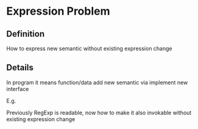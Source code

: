 # Expression Problem

## Definition
How to express new semantic without existing expression change

## Details
In program it means function/data add new semantic via implement new interface

E.g.  

Previously RegExp is readable, now how to make it also invokable without existing expression change
